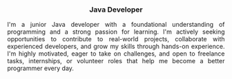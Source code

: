 <h3 align="center">Java Developer</h3>
<p align="justify">
  I'm a junior Java developer with a foundational understanding of programming and a strong passion for learning. I'm actively seeking opportunities to contribute to real-world projects, collaborate with experienced developers, and grow my skills through hands-on experience. I'm highly motivated, eager to take on challenges, and open to freelance tasks, internships, or volunteer roles that help me become a better programmer every day.
</p>
